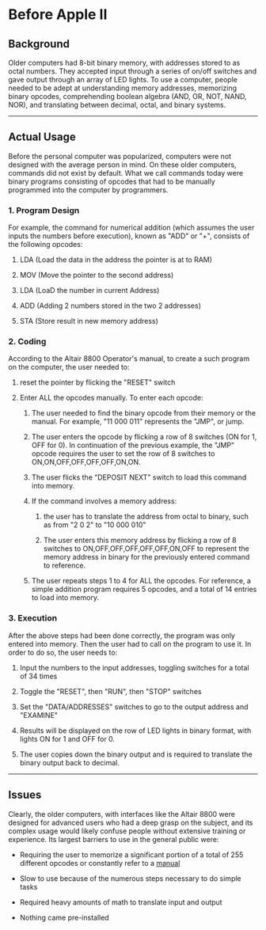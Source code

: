 # Before Apple II

## Background

Older computers had 8-bit binary memory, with addresses stored to as octal numbers. They accepted input through a series of on/off switches and gave output through an array of LED lights. To use a computer, people needed to be adept at understanding memory addresses, memorizing binary opcodes, comprehending boolean algebra (AND, OR, NOT, NAND, NOR), and translating between decimal, octal, and binary systems. 

---

## Actual Usage

Before the personal computer was popularized, computers were not designed with the average person in mind. On these older computers, commands did not exist by default. What we call commands today were binary programs consisting of opcodes that had to be manually programmed into the computer by programmers. 

### 1. Program Design

For example, the command for numerical addition (which assumes the user inputs the numbers before execution), known as "ADD" or "+", consists of the following opcodes:

1. LDA (Load the data in the address the pointer is at to RAM)

2. MOV (Move the pointer to the second address)

3. LDA (LoaD the number in current Address)

4. ADD (Adding 2 numbers stored in the two 2 addresses)

5. STA (Store result in new memory address)

### 2. Coding

According to the Altair 8800 Operator's manual, to create a such program on the computer, the user needed to:

1. reset the pointer by flicking the "RESET" switch

2. Enter ALL the opcodes manually. To enter each opcode:
   
   1. The user needed to find the binary opcode from their memory or the manual. For example, "11 000 011" represents the "JMP", or jump. 
   
   2. The user enters the opcode by flicking a row of 8 switches (ON for 1, OFF for 0). In continuation of the previous example, the "JMP" opcode requires the user to set the row of 8 switches to ON,ON,OFF,OFF,OFF,OFF,ON,ON. 
   
   3. The user flicks the "DEPOSIT NEXT" switch to load this command into memory. 
   
   4. If the command involves a memory address:
      
      1. the user has to translate the address from octal to binary, such as from "2 0 2" to "10 000 010"
      
      2. The user enters this memory address by flicking a row of 8 switches to ON,OFF,OFF,OFF,OFF,OFF,ON,OFF to represent the memory address in binary for the previously entered command to reference.
   
   5. The user repeats steps 1 to 4 for ALL the opcodes. For reference, a simple addition program requires 5 opcodes, and a total of  14 entries to load into memory. 

### 3. Execution

After the above steps had been done correctly, the program was only entered into memory. Then the user had to call on the program to use it. In order to do so, the user needs to:

1. Input the numbers to the input addresses, toggling switches for a total of 34 times

2. Toggle the "RESET", then "RUN", then "STOP" switches

3. Set the "DATA/ADDRESSES" switches to go to the output address and "EXAMINE"

4. Results will be displayed on the row of LED lights in binary format, with lights ON for 1 and OFF for 0. 

5. The user copies down the binary output and is required to translate the binary output back to decimal.  

---

## Issues

Clearly, the older computers, with interfaces like the Altair 8800 were designed for advanced users who had a deep grasp on the subject, and its complex usage would likely confuse people without extensive training or experience. Its largest barriers to use in the general public were:

- Requiring the user to memorize a significant portion of a total of 255 different opcodes or constantly refer to a [manual](http://www.emulator101.com/reference/8080-by-opcode.html)

- Slow to use because of the numerous steps necessary to do simple tasks

- Required heavy amounts of math to translate input and output

- Nothing came pre-installed

